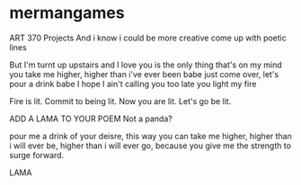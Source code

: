 # mermangames
ART 370 Projects
And i know i could be more creative
come up with poetic lines

But I'm turnt up upstairs and I love you
is the only thing that's on my mind
you take me higher, higher than i've ever been babe
just come over, let's pour a drink babe
I hope I ain't calling you too late
you light my fire


Fire is lit.
Commit to being lit.
Now you are lit.
Let's go be lit.


ADD A LAMA TO YOUR POEM
Not a panda?

pour me a drink of your deisre,
this way you can take me higher,
higher than i will ever be,
higher than i will ever go,
because you give me the strength to surge forward.

LAMA

